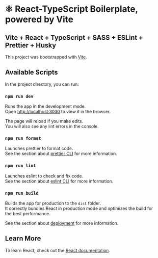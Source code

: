 # ⚛️ React-TypeScript Boilerplate, powered by Vite

## Vite + React + TypeScript + SASS + ESLint + Prettier + Husky

This project was bootstrapped with [Vite](https://vitejs.dev/).

## Available Scripts

In the project directory, you can run:

### `npm run dev`

Runs the app in the development mode.\
Open [http://localhost:3000](http://localhost:3000) to view it in the browser.

The page will reload if you make edits.\
You will also see any lint errors in the console.

### `npm run format`

Launches prettier to format code.\
See the section about [prettier CLI](https://prettier.io/docs/en/cli.html) for more information.

### `npm run lint`

Launches eslint to check and fix code.\
See the section about [eslint CLI](https://eslint.org/docs/user-guide/command-line-interface) for more information.

### `npm run build`

Builds the app for production to the `dist` folder.\
It correctly bundles React in production mode and optimizes the build for the best performance.

See the section about [deployment](https://vitejs.dev/guide/static-deploy.html#deploying-a-static-site) for more information.

## Learn More

To learn React, check out the [React documentation](https://reactjs.org/).

